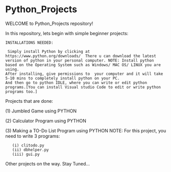 # Python_Projects
WELCOME to  Python_Projects repository!

In this repository, lets begin with simple beginner projects:
  
    INSTALLATIONS NEEDED:

     Simply install Python by clicking at https://www.python.org/downloads/  There u can download the latest version of python in your personal computer. NOTE: Install python based on the Operating System such as Windows/ MAC OS/ LINUX you are using. 
    After installing, give permissions to  your computer and it will take 5-10 mins to completely install python on your PC.
    And then go to python IDLE, where you can write or edit python programs.[You can install Visual studio Code to edit or write python programs too.]

Projects that are done:

(1) Jumbled Game using PYTHON

(2) Calculator Program using PYTHON

(3) Making a TO-Do  List Program using PYTHON
        NOTE: For this project, you need to write 3 programs:
    
       (i) clitodo.py
       (ii) dbhelper.py
       (iii) gui.py


Other projects on the way. Stay Tuned...
